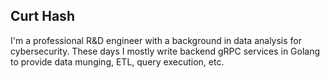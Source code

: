 ## Curt Hash

I'm a professional R&D engineer with a background in data analysis for cybersecurity. These days I mostly write backend gRPC services in Golang to provide data munging, ETL, query execution, etc.
